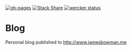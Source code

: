 [![gh-pages](https://cloud.githubusercontent.com/assets/1973899/5237387/2c8f8372-7881-11e4-91f6-fb46690eb875.png)](http://www.jamesbowman.me/) [![Stack Share](http://img.shields.io/badge/tech-stack-0690fa.svg?style=flat)](http://stackshare.io/james-bowman/james-bowman-s-blog) [![wercker status](https://app.wercker.com/status/6627148633201f72d4c9d907fcd1a770/s/master "wercker status")](https://app.wercker.com/project/byKey/6627148633201f72d4c9d907fcd1a770)

# Blog

Personal blog published to http://www.jamesbowman.me
